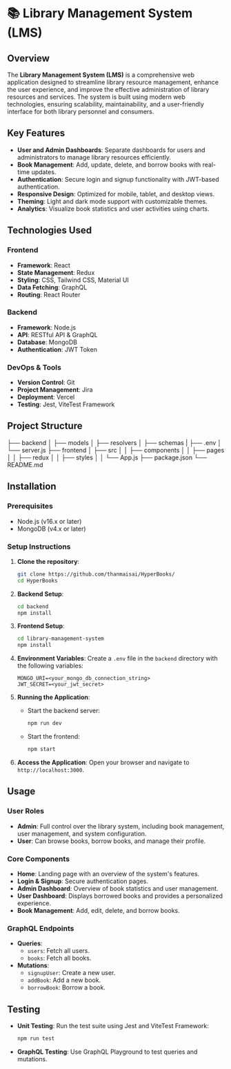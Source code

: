 # 📚 Library Management System (LMS)

## Overview
The **Library Management System (LMS)** is a comprehensive web application designed to streamline library resource management, enhance the user experience, and improve the effective administration of library resources and services. The system is built using modern web technologies, ensuring scalability, maintainability, and a user-friendly interface for both library personnel and consumers.

## Key Features
- **User and Admin Dashboards**: Separate dashboards for users and administrators to manage library resources efficiently.
- **Book Management**: Add, update, delete, and borrow books with real-time updates.
- **Authentication**: Secure login and signup functionality with JWT-based authentication.
- **Responsive Design**: Optimized for mobile, tablet, and desktop views.
- **Theming**: Light and dark mode support with customizable themes.
- **Analytics**: Visualize book statistics and user activities using charts.

## Technologies Used

### Frontend
- **Framework**: React
- **State Management**: Redux
- **Styling**: CSS, Tailwind CSS, Material UI
- **Data Fetching**: GraphQL
- **Routing**: React Router

### Backend
- **Framework**: Node.js
- **API**: RESTful API & GraphQL
- **Database**: MongoDB
- **Authentication**: JWT Token

### DevOps & Tools
- **Version Control**: Git
- **Project Management**: Jira
- **Deployment**: Vercel
- **Testing**: Jest, ViteTest Framework

## Project Structure
├── backend 
│ ├── models 
│ ├── resolvers 
│ ├── schemas 
| ├── .env 
│ └── server.js 
├── frontend 
│ ├── src 
│ │ ├── components 
│ │ ├── pages 
│ │ ├── redux 
│ │ ├── styles 
│ │ └── App.js 
├── package.json 
└── README.md

## Installation

### Prerequisites
- Node.js (v16.x or later)
- MongoDB (v4.x or later)

### Setup Instructions

1. **Clone the repository**:
    ```bash
    git clone https://github.com/thanmaisai/HyperBooks/
    cd HyperBooks
    ```

2. **Backend Setup**:
    ```bash
    cd backend
    npm install
    ```

3. **Frontend Setup**:
    ```bash
    cd library-management-system
    npm install
    ```

4. **Environment Variables**: Create a `.env` file in the `backend` directory with the following variables:
    ```plaintext
    MONGO_URI=<your_mongo_db_connection_string>
    JWT_SECRET=<your_jwt_secret>
    ```

5. **Running the Application**:
    - Start the backend server:
      ```bash
      npm run dev
      ```
    - Start the frontend:
      ```bash
      npm start
      ```

6. **Access the Application**:
   Open your browser and navigate to `http://localhost:3000`.

## Usage

### User Roles
- **Admin**: Full control over the library system, including book management, user management, and system configuration.
- **User**: Can browse books, borrow books, and manage their profile.

### Core Components
- **Home**: Landing page with an overview of the system's features.
- **Login & Signup**: Secure authentication pages.
- **Admin Dashboard**: Overview of book statistics and user management.
- **User Dashboard**: Displays borrowed books and provides a personalized experience.
- **Book Management**: Add, edit, delete, and borrow books.

### GraphQL Endpoints
- **Queries**:
  - `users`: Fetch all users.
  - `books`: Fetch all books.
- **Mutations**:
  - `signupUser`: Create a new user.
  - `addBook`: Add a new book.
  - `borrowBook`: Borrow a book.

## Testing
- **Unit Testing**: Run the test suite using Jest and ViteTest Framework:
  ```bash
  npm run test
- **GraphQL Testing**: Use GraphQL Playground to test queries and mutations.
